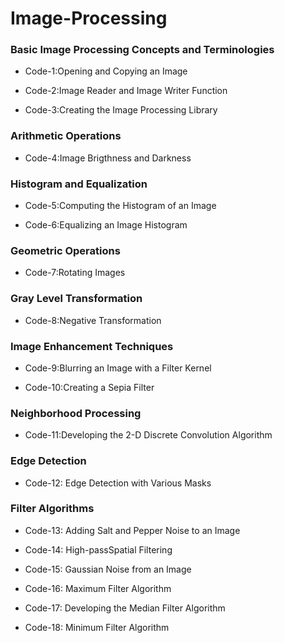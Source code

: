 # Image-Processing
### Basic Image Processing Concepts and Terminologies
- Code-1:Opening and Copying an Image

- Code-2:Image Reader and Image Writer Function

- Code-3:Creating the Image Processing Library

### Arithmetic Operations
- Code-4:Image Brigthness and Darkness

### Histogram and Equalization
- Code-5:Computing the Histogram of an Image

- Code-6:Equalizing an Image Histogram
### Geometric Operations
- Code-7:Rotating Images

### Gray Level Transformation
- Code-8:Negative Transformation

### Image Enhancement Techniques
- Code-9:Blurring an Image with a Filter Kernel

- Code-10:Creating a Sepia Filter

### Neighborhood Processing
- Code-11:Developing the 2-D Discrete Convolution Algorithm

### Edge Detection
- Code-12: Edge Detection with Various Masks

### Filter Algorithms
- Code-13: Adding Salt and Pepper Noise to an Image

- Code-14: High-passSpatial Filtering

- Code-15: Gaussian Noise from an Image

- Code-16: Maximum Filter Algorithm

- Code-17: Developing the Median Filter Algorithm

- Code-18: Minimum Filter Algorithm



